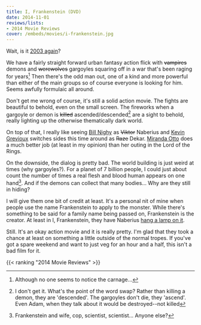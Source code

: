 ```yaml
---
title: I, Frankenstein (DVD)
date: 2014-11-01
reviews/lists:
- 2014 Movie Reviews
cover: /embeds/movies/i-frankenstein.jpg
---
```

Wait, is it <a href="http://www.imdb.com/title/tt0320691/?ref_=fn_al_tt_1">2003 again</a>?

<!--more-->

We have a fairly straight forward urban fantasy action flick with ~~vampires~~ demons and ~~werewolves~~ gargoyles squaring off in a war that's been raging for years[^1] Then there's the odd man out, one of a kind and more powerful than either of the main groups so of course everyone is looking for him. Seems awfully formulaic all around.

Don't get me wrong of course, it's still a solid action movie. The fights are beautiful to behold, even on the small screen. The fireworks when a gargoyle or demon is ~~killed~~ ascended/descended[^2] are a sight to behold, really lighting up the otherwise thematically dark world.

On top of that, I really like seeing <a href="http://www.imdb.com/name/nm0631490/?ref_=tt_cl_t4">Bill Nighy</a> as ~~Viktor~~ Naberius and <a href="http://www.imdb.com/name/nm0340485/?ref_=tt_cl_t14">Kevin Grevioux</a> switches sides this time around as ~~Raze~~ Dekar. <a href="http://www.imdb.com/name/nm0001584/?ref_=tt_cl_t3">Miranda Otto</a> does a much better job (at least in my opinion) than her outing in the Lord of the Rings.

On the downside, the dialog is pretty bad. The world building is just weird at times (why gargoyles?). For a planet of 7 billion people, I could just about count the number of times a real flesh and blood human appears on one hand[^3]. And if the demons can collect that many bodies... Why are they still in hiding?

I will give them one bit of credit at least. It's a personal nit of mine when people use the name Frankenstein to apply to the monster. While there's something to be said for a family name being passed on, Frankenstein is the creator. At least in I, Frankenstein, they have Naberius <a href="http://tvtropes.org/pmwiki/pmwiki.php/Main/LampshadeHanging">hang a lamp on it</a>.

Still. It's an okay action movie and it is really pretty. I'm glad that they took a chance at least on something a little outside of the normal tropes. If you've got a spare weekend and want to just veg for an hour and a half, this isn't a bad film for it.

{{< ranking "2014 Movie Reviews" >}}

[^1]: Although no one seems to notice the carnage...
[^2]: I don't get it. What's the point of the word swap? Rather than killing a demon, they are 'descended'. The gargoyles don't die, they 'ascend'. Even Adam, when they talk about it would be destroyed--not killed
[^3]: Frankenstein and wife, cop, scientist, scientist... Anyone else?